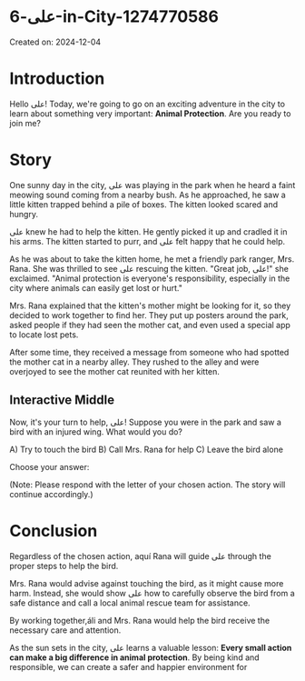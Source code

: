 # علی-6-in-City-1274770586

Created on: 2024-12-04

**Introduction**
===============

Hello علی! Today, we're going to go on an exciting adventure in the city to learn about something very important: **Animal Protection**. Are you ready to join me?

**Story**
======

One sunny day in the city, علی was playing in the park when he heard a faint meowing sound coming from a nearby bush. As he approached, he saw a little kitten trapped behind a pile of boxes. The kitten looked scared and hungry.

علی knew he had to help the kitten. He gently picked it up and cradled it in his arms. The kitten started to purr, and علی felt happy that he could help.

As he was about to take the kitten home, he met a friendly park ranger, Mrs. Rana. She was thrilled to see علی rescuing the kitten. "Great job, علی!" she exclaimed. "Animal protection is everyone's responsibility, especially in the city where animals can easily get lost or hurt."

Mrs. Rana explained that the kitten's mother might be looking for it, so they decided to work together to find her. They put up posters around the park, asked people if they had seen the mother cat, and even used a special app to locate lost pets.

After some time, they received a message from someone who had spotted the mother cat in a nearby alley. They rushed to the alley and were overjoyed to see the mother cat reunited with her kitten.

**Interactive Middle**
--------------------

Now, it's your turn to help, علی! Suppose you were in the park and saw a bird with an injured wing. What would you do?

A) Try to touch the bird
B) Call Mrs. Rana for help
C) Leave the bird alone

Choose your answer:

(Note: Please respond with the letter of your chosen action. The story will continue accordingly.)

**Conclusion**
==========

Regardless of the chosen action, aquí Rana will guide علی through the proper steps to help the bird.

Mrs. Rana would advise against touching the bird, as it might cause more harm. Instead, she would show علی how to carefully observe the bird from a safe distance and call a local animal rescue team for assistance.

By working together,áli and Mrs. Rana would help the bird receive the necessary care and attention.

As the sun sets in the city, علی learns a valuable lesson: **Every small action can make a big difference in animal protection**. By being kind and responsible, we can create a safer and happier environment for